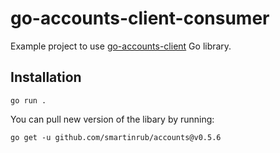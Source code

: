 # go-accounts-client-consumer

Example project to use [go-accounts-client](https://github.com/smartinrub/go-accounts-client) Go library.

## Installation 

```shell
go run .
```

You can pull new version of the libary by running:

```shell
go get -u github.com/smartinrub/accounts@v0.5.6
```
